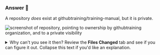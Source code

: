 ### Answer :crystal_ball:

A repository _does_ exist at githubtraining/training-manual, but it is private.

![screenshot of repository, pointing to ownership by githubtraining organization, and to a private visibility](https://user-images.githubusercontent.com/16547949/56038959-31996e00-5d01-11e9-8a08-5dadb0f026ce.png)

<details>
<summary>Why can't you see it then? Review the <b>Files Changed</b> tab and see if you can figure it out. Collapse this text if you'd like an explanation.</summary>

The repository `training-manual` in the @githubtraining organization is private, and only visible to memebers of that organization. If you're not a member of the organization, it'll appear like the repository doesn't exist to you. This is an example of why having the right ownership structure is important. Having too many organizations with restrictive permissions means that each organization's work will be siloed. 
</summary>

Here are some recommendations based on some :sparkles: use of GitHub that we've seen:
- aim for as few organizations as possible, remember: each organization is a black box to those outside of that organization
- name your repositories in a meaningful manner, usually a simple project or application name will suffice
</summary>

Please merge this PR.